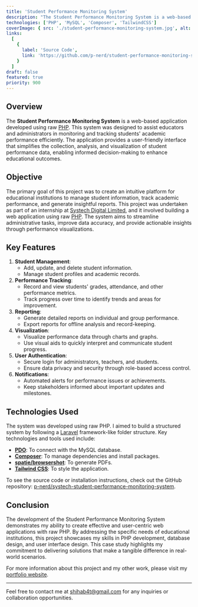 ```yaml
---
title: 'Student Performance Monitoring System'
description: "The Student Performance Monitoring System is a web-based application built with raw PHP. This system helps educators and administrators monitor and track students' academic performance over time."
technologies: ['PHP', 'MySQL', 'Composer', 'TailwindCSS']
coverImage: { src: './student-performance-monitoring-system.jpg', alt: '' }
links:
  [
    {
      label: 'Source Code',
      link: 'https://github.com/p-nerd/student-performance-monitoring-system'
    }
  ]
draft: false
featured: true
priority: 900
---
```


## Overview

The **Student Performance Monitoring System** is a web-based application developed using raw [PHP](https://php.net). This system was designed to assist educators and administrators in monitoring and tracking students' academic performance efficiently. The application provides a user-friendly interface that simplifies the collection, analysis, and visualization of student performance data, enabling informed decision-making to enhance educational outcomes.

## Objective

The primary goal of this project was to create an intuitive platform for educational institutions to manage student information, track academic performance, and generate insightful reports. This project was undertaken as part of an internship at [Systech Digital Limited](https://systechdigital.com), and it involved building a web application using raw [PHP](https://php.net). The system aims to streamline administrative tasks, improve data accuracy, and provide actionable insights through performance visualizations.

## Key Features

1. **Student Management**:
   - Add, update, and delete student information.
   - Manage student profiles and academic records.
2. **Performance Tracking**:
   - Record and view students' grades, attendance, and other performance metrics.
   - Track progress over time to identify trends and areas for improvement.
3. **Reporting**:
   - Generate detailed reports on individual and group performance.
   - Export reports for offline analysis and record-keeping.
4. **Visualization**:
   - Visualize performance data through charts and graphs.
   - Use visual aids to quickly interpret and communicate student progress.
5. **User Authentication**:
   - Secure login for administrators, teachers, and students.
   - Ensure data privacy and security through role-based access control.
6. **Notifications**:
   - Automated alerts for performance issues or achievements.
   - Keep stakeholders informed about important updates and milestones.

## Technologies Used

The system was developed using raw PHP. I aimed to build a structured system by following a [Laravel](https://laravel.com) framework-like folder structure. Key technologies and tools used include:

- [**PDO**](https://www.php.net/manual/en/book.pdo.php): To connect with the MySQL database.
- [**Composer**](https://getcomposer.org): To manage dependencies and install packages.
- [**spatie/browsershot**](https://github.com/spatie/browsershot): To generate PDFs.
- [**Tailwind CSS**](https://tailwindcss.com): To style the application.

To see the source code or installation instructions, check out the GitHub repository: [p-nerd/systech-student-performance-monitoring-system](https://github.com/p-nerd/systech-student-performance-monitoring-system).

## Conclusion

The development of the Student Performance Monitoring System demonstrates my ability to create effective and user-centric web applications with raw PHP. By addressing the specific needs of educational institutions, this project showcases my skills in PHP development, database design, and user interface design. This case study highlights my commitment to delivering solutions that make a tangible difference in real-world scenarios.

For more information about this project and my other work, please visit my [portfolio website](https://developershihab.com).

---

Feel free to contact me at [shihab4t@gmail.com](mailto:shihab4t@gmail.com) for any inquiries or collaboration opportunities.

